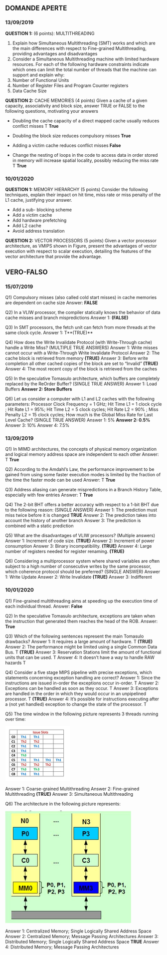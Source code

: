 ## DOMANDE APERTE



### 13/09/2019

**QUESTION 1:** (6 points): MULTITHREADING

1. Explain how Simultaneous Multithreading (SMT) works and which are the main
differences with respect to Fine-grained Multithreading, providing advantages and
disadvantages
2. Consider a Simultaneous Multithreading machine with limited hardware resources. For each of
  the following hardware constraints indicate which ones can limit the total number of threads that
  the machine can support and explain why:
  1.  Number of Functional Units
  2. Number of Register Files and Program Counter registers
  3. Data Cache Size

**QUESTION 2:** CACHE MEMORIES (4 points)
Given a cache of a given capacity, associativity and block size, answer TRUE or FALSE to the
following questions, motivating your answers

* Doubling the cache capacity of a direct mapped cache usually reduces conflict misses T **True**

* Doubling the block size reduces compulsory misses **True**
* Adding a victim cache reduces conflict misses **False**
* Change the nesting of loops in the code to access data in order stored in memory will increase
  spatial locality, possibly reducing the miss rate T **True**

### 10/01/2020

**QUESTION 1:** MEMORY HIERARCHY (5 points)
Consider the following techniques, explain their impact on hit time, miss rate or miss penalty of the
L1 cache, justifying your answer.

* Add a sub- blocking scheme
* Add a victim cache
* Add hardware prefetching
* Add L2 cache
* Avoid address translation

**QUESTION 2:** VECTOR PROCESSORS (5 points)
Given a vector processor architecture, as VMIPS shown in Figure, present the advantages of vector
execution with respect to scalar execution, detailing the features of the vector architecture that
provide the advantage.



## VERO-FALSO

##### 

### 15/07/2019

Q1) Compulsory misses (also called cold start misses) in cache memories are dependent on cache
size
Answer: **FALSE**

Q2) In a VLIW processor, the compiler statically knows the behavior of data cache misses and
branch mispredictions
Answer 1: **(FALSE)**

Q3) In SMT processors, the fetch unit can fetch from more threads at the same clock cycle.
Answer 1: T**(TRUE)**

Q4) How does the Write Invalidate Protocol (with Write-Through cache) handle a Write Miss?
(MULTIPLE TRUE ANSWERS)
Answer 1: Write misses cannot occur with a Write-Through Write Invalidate Protocol
Answer 2: The cache block is retrieved from memory **(TRUE)**
Answer 3: Before write completion all other cached copies of the block are set to “Invalid” **(TRUE)**
Answer 4: The most recent copy of the block is retrieved from the caches

Q5) In the speculative Tomasulo architecture, which buffers are completely replaced by the
ReOrder Buffer? (SINGLE TRUE ANSWER)
Answer 1: Load Buffers
**Answer 2: Store Buffers**

Q6) Let us consider a computer with L1 and L2 caches with the following parameters: Processor
Clock Frequency = 1 GHz; Hit Time L1 = 1 clock cycle ; Hit Rate L1 = 95%; Hit Time L2 = 5
clock cycles; Hit Rate L2 = 90% ; Miss Penalty L2 = 15 clock cycles; How much is the Global Miss
Rate for Last Level Cache? (SINGLE TRUE ANSWER)
Answer 1: 5%
**Answer 2: 0.5%**
Answer 3: 10%
Answer 4: 7.5%

### 13/09/2019

Q1) In MIMD architectures, the concepts of physical memory organization and logical memory
address space are independent to each other
Answer: T **True**

Q2) According to the Amdahl’s Law, the performance improvement to be gained from using some
faster execution modes is limited by the fraction of the time the faster mode can be used
Answer: T **True**

Q3) Address aliasing can generate mispredictions in a Branch History Table, especially with few
entries
Answer: T **True**

Q4) The 2-bit BHT offers a better accuracy with respect to a 1-bit BHT due to the following reason:
(SINGLE ANSWER)
Answer 1: The prediction must miss twice before it is changed **TRUE**
Answer 2: The prediction takes into account the history of another branch
Answer 3: The prediction is combined with a static prediction

Q5) What are the disadvantages of VLIW processors? (Multiple answers)
Answer 1: Increment of code size. **(TRUE)**
Answer 2: Increment of power consumption
Answer 3: Binary incompatibility. **(TRUE)**
Answer 4: Large number of registers needed for register renaming. **(TRUE)**

Q6) Considering a multiprocessor system where shared variables are often subject to a high
number of consecutive writes by the same processor, which coherence protocol should be
preferred? (SINGLE ANSWER)
Answer 1: Write Update
Answer 2: Write Invalidate **(TRUE)**
Answer 3: Indifferent

### 10/01/2020

Q1) Fine-grained multithreading aims at speeding up the execution time of each individual thread.
Answer: **False**

Q2) In the speculative Tomasulo architecture, exceptions are taken when the instruction that
generated them reaches the head of the ROB.
Answer:  **True**

Q3) Which of the following sentences represent the main Tomasulo drawbacks?
Answer 1: It requires a large amount of hardware. T **(TRUE)**
Answer 2: The performance might be limited using a single Common Data Bus. T **(TRUE)**
Answer 3: Reservation Stations limit the amount of functional units that can be used. T
Answer 4: It doesn’t have a way to handle RAW hazards T

Q4) Consider a five stage MIPS pipeline with precise exceptions, which statements concerning
exception handling are correct?
Answer 1: Since the instructions are issued in-order the exceptions occur in-order. T
Answer 2: Exceptions can be handled as soon as they occur. T
Answer 3: Exceptions are handled in the order in which they would occur in an unpipelined
processor. T **(TRUE)**
Answer 4: It’s possible for instructions executing after a (not yet handled) exception to change the
state of the processor. T

Q5) The time window in the following picture represents 3 threads running over time:

![](2.png)

Answer 1: Coarse-grained Multithreading
Answer 2: Fine-grained Multithreading **(TRUE)**
Answer 3: Simultaneous Multithreading

Q6) The architecture in the following picture represents:

![](./1.png)

Answer 1: Centralized Memory; Single Logically Shared Address Space
Answer 2: Centralized Memory; Message Passing Architectures
Answer 3: Distributed Memory; Single Logically Shared Address Space  **TRUE**
Answer 4: Distributed Memory; Message Passing Architectures